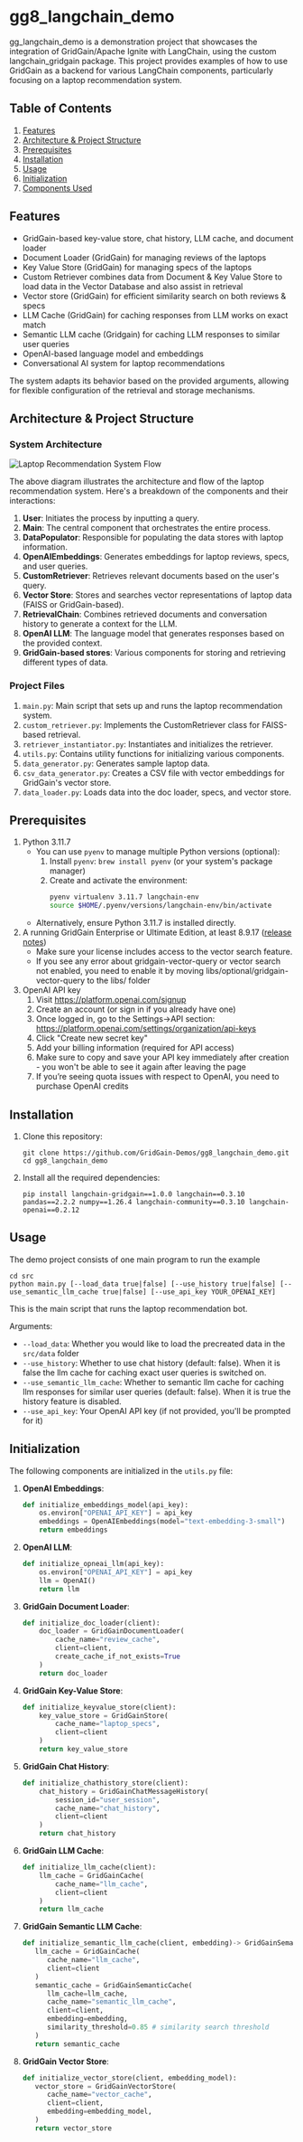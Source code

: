 # gg8_langchain_demo

gg_langchain_demo is a demonstration project that showcases the integration of GridGain/Apache Ignite with LangChain, using the custom langchain_gridgain package. This project provides examples of how to use GridGain as a backend for various LangChain components, particularly focusing on a laptop recommendation system.

## Table of Contents
1. [Features](#features)
2. [Architecture & Project Structure](#architecture--project-structure)
3. [Prerequisites](#prerequisites)
4. [Installation](#installation)
5. [Usage](#usage)
6. [Initialization](#initialization)
7. [Components Used](#components-used)

## Features

- GridGain-based key-value store, chat history, LLM cache, and document loader
- Document Loader (GridGain) for managing reviews of the laptops
- Key Value Store (GridGain) for managing specs of the laptops
- Custom Retriever combines data from Document & Key Value Store to load data in the Vector Database and also assist in retrieval
- Vector store (GridGain) for efficient similarity search on both reviews & specs
- LLM Cache (GridGain) for caching responses from LLM works on exact match
- Semantic LLM cache (Gridgain) for caching LLM responses to similar user queries
- OpenAI-based language model and embeddings
- Conversational AI system for laptop recommendations

The system adapts its behavior based on the provided arguments, allowing for flexible configuration of the retrieval and storage mechanisms.

## Architecture & Project Structure

### System Architecture

![Laptop Recommendation System Flow](assets/flow.png)

The above diagram illustrates the architecture and flow of the laptop recommendation system. Here's a breakdown of the components and their interactions:

1. **User**: Initiates the process by inputting a query.
2. **Main**: The central component that orchestrates the entire process.
3. **DataPopulator**: Responsible for populating the data stores with laptop information.
4. **OpenAIEmbeddings**: Generates embeddings for laptop reviews, specs, and user queries.
5. **CustomRetriever**: Retrieves relevant documents based on the user's query.
6. **Vector Store**: Stores and searches vector representations of laptop data (FAISS or GridGain-based).
7. **RetrievalChain**: Combines retrieved documents and conversation history to generate a context for the LLM.
8. **OpenAI LLM**: The language model that generates responses based on the provided context.
9. **GridGain-based stores**: Various components for storing and retrieving different types of data.

### Project Files

1. `main.py`: Main script that sets up and runs the laptop recommendation system.
2. `custom_retriever.py`: Implements the CustomRetriever class for FAISS-based retrieval.
3. `retriever_instantiator.py`: Instantiates and initializes the retriever.
4. `utils.py`: Contains utility functions for initializing various components.
5. `data_generator.py`: Generates sample laptop data.
6. `csv_data_generator.py`: Creates a CSV file with vector embeddings for GridGain's vector store.
7. `data_loader.py`: Loads data into the doc loader, specs, and vector store.

## Prerequisites

1. Python 3.11.7
    * You can use `pyenv` to manage multiple Python versions (optional):
        1. Install `pyenv`: `brew install pyenv` (or your system's package manager)
        2. Create and activate the environment: 
            ```bash
            pyenv virtualenv 3.11.7 langchain-env
            source $HOME/.pyenv/versions/langchain-env/bin/activate 
            ```
    * Alternatively, ensure Python 3.11.7 is installed directly.
2. A running GridGain Enterprise or Ultimate Edition, at least 8.9.17 ([release notes](https://www.gridgain.com/docs/latest/release-notes/8.9.17/release-notes_8.9.17))
   - Make sure your license includes access to the vector search feature.
   - If you see any error about gridgain-vector-query or vector search not enabled, you need to enable it by moving libs/optional/gridgain-vector-query to the libs/ folder
3. OpenAI API key
   1. Visit https://platform.openai.com/signup
   2. Create an account (or sign in if you already have one)
   3. Once logged in, go to the Settings->API section: https://platform.openai.com/settings/organization/api-keys
   4. Click "Create new secret key"
   5. Add your billing information (required for API access)
   6. Make sure to copy and save your API key immediately after creation - you won't be able to see it again after leaving the page
   7. If you’re seeing quota issues with respect to OpenAI, you need to purchase OpenAI credits

## Installation

1. Clone this repository:
   ```
   git clone https://github.com/GridGain-Demos/gg8_langchain_demo.git
   cd gg8_langchain_demo
   ```
   
2. Install all the required dependencies:
   ```
   pip install langchain-gridgain==1.0.0 langchain==0.3.10 pandas==2.2.2 numpy==1.26.4 langchain-community==0.3.10 langchain-openai==0.2.12
   ```

## Usage

The demo project consists of one main program to run the example
   ```
   cd src
   python main.py [--load_data true|false] [--use_history true|false] [--use_semantic_llm_cache true|false] [--use_api_key YOUR_OPENAI_KEY]
   ```
   This is the main script that runs the laptop recommendation bot.

Arguments:
- `--load_data`: Whether you would like to load the precreated data in the `src/data` folder
- `--use_history`: Whether to use chat history (default: false). When it is false the llm cache for caching exact user queries is switched on.
- `--use_semantic_llm_cache`: Whether to semantic llm cache for caching llm responses for similar user queries (default: false). When it is true the history feature is disabled.
- `--use_api_key`: Your OpenAI API key (if not provided, you'll be prompted for it)

## Initialization

The following components are initialized in the `utils.py` file:

1. **OpenAI Embeddings**:
   ```python
   def initialize_embeddings_model(api_key):
       os.environ["OPENAI_API_KEY"] = api_key
       embeddings = OpenAIEmbeddings(model="text-embedding-3-small")
       return embeddings
   ```

2. **OpenAI LLM**:
   ```python
   def initialize_opneai_llm(api_key):
       os.environ["OPENAI_API_KEY"] = api_key
       llm = OpenAI()
       return llm
   ```

3. **GridGain Document Loader**:
   ```python
   def initialize_doc_loader(client):
       doc_loader = GridGainDocumentLoader(
           cache_name="review_cache",
           client=client,
           create_cache_if_not_exists=True
       )
       return doc_loader
   ```

4. **GridGain Key-Value Store**:
   ```python
   def initialize_keyvalue_store(client):
       key_value_store = GridGainStore(
           cache_name="laptop_specs",
           client=client
       )
       return key_value_store
   ```

5. **GridGain Chat History**:
   ```python
   def initialize_chathistory_store(client):
       chat_history = GridGainChatMessageHistory(
           session_id="user_session",
           cache_name="chat_history",
           client=client
       )
       return chat_history
   ```

6. **GridGain LLM Cache**:
   ```python
   def initialize_llm_cache(client):
       llm_cache = GridGainCache(
           cache_name="llm_cache",
           client=client
       )
       return llm_cache
   ```

6. **GridGain Semantic LLM Cache**:
   ```python
   def initialize_semantic_llm_cache(client, embedding)-> GridGainSemanticCache:
      llm_cache = GridGainCache(
         cache_name="llm_cache",
         client=client
      )
      semantic_cache = GridGainSemanticCache(
         llm_cache=llm_cache,
         cache_name="semantic_llm_cache",
         client=client,
         embedding=embedding,
         similarity_threshold=0.85 # similarity search threshold
      )
      return semantic_cache
   ```

7. **GridGain Vector Store**:
   ```python
   def initialize_vector_store(client, embedding_model):
      vector_store = GridGainVectorStore(
         cache_name="vector_cache",
         client=client,
         embedding=embedding_model,
      )
      return vector_store
   ```
